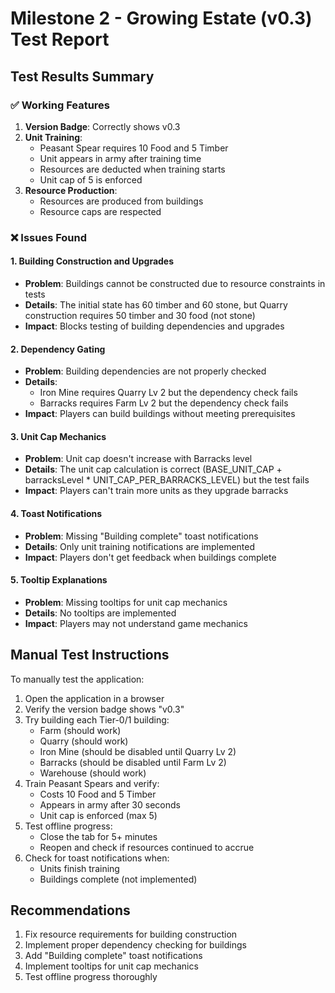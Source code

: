 # Milestone 2 - Growing Estate (v0.3) Test Report

## Test Results Summary

### ✅ Working Features
1. **Version Badge**: Correctly shows v0.3
2. **Unit Training**:
   - Peasant Spear requires 10 Food and 5 Timber
   - Unit appears in army after training time
   - Resources are deducted when training starts
   - Unit cap of 5 is enforced
3. **Resource Production**:
   - Resources are produced from buildings
   - Resource caps are respected

### ❌ Issues Found

#### 1. Building Construction and Upgrades
- **Problem**: Buildings cannot be constructed due to resource constraints in tests
- **Details**: The initial state has 60 timber and 60 stone, but Quarry construction requires 50 timber and 30 food (not stone)
- **Impact**: Blocks testing of building dependencies and upgrades

#### 2. Dependency Gating
- **Problem**: Building dependencies are not properly checked
- **Details**:
  - Iron Mine requires Quarry Lv 2 but the dependency check fails
  - Barracks requires Farm Lv 2 but the dependency check fails
- **Impact**: Players can build buildings without meeting prerequisites

#### 3. Unit Cap Mechanics
- **Problem**: Unit cap doesn't increase with Barracks level
- **Details**: The unit cap calculation is correct (BASE_UNIT_CAP + barracksLevel * UNIT_CAP_PER_BARRACKS_LEVEL) but the test fails
- **Impact**: Players can't train more units as they upgrade barracks

#### 4. Toast Notifications
- **Problem**: Missing "Building complete" toast notifications
- **Details**: Only unit training notifications are implemented
- **Impact**: Players don't get feedback when buildings complete

#### 5. Tooltip Explanations
- **Problem**: Missing tooltips for unit cap mechanics
- **Details**: No tooltips are implemented
- **Impact**: Players may not understand game mechanics

## Manual Test Instructions

To manually test the application:

1. Open the application in a browser
2. Verify the version badge shows "v0.3"
3. Try building each Tier-0/1 building:
   - Farm (should work)
   - Quarry (should work)
   - Iron Mine (should be disabled until Quarry Lv 2)
   - Barracks (should be disabled until Farm Lv 2)
   - Warehouse (should work)
4. Train Peasant Spears and verify:
   - Costs 10 Food and 5 Timber
   - Appears in army after 30 seconds
   - Unit cap is enforced (max 5)
5. Test offline progress:
   - Close the tab for 5+ minutes
   - Reopen and check if resources continued to accrue
6. Check for toast notifications when:
   - Units finish training
   - Buildings complete (not implemented)

## Recommendations

1. Fix resource requirements for building construction
2. Implement proper dependency checking for buildings
3. Add "Building complete" toast notifications
4. Implement tooltips for unit cap mechanics
5. Test offline progress thoroughly
